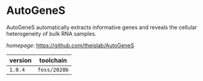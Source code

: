 # AutoGeneS

AutoGeneS automatically extracts informative genes and reveals the cellular heterogeneity of bulk RNA samples.

*homepage*: <https://github.com/theislab/AutoGeneS>

version | toolchain
--------|----------
``1.0.4`` | ``foss/2020b``
